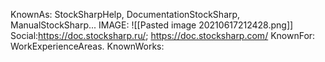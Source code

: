 KnownAs: StockSharpHelp, DocumentationStockSharp, ManualStockSharp...
IMAGE:  ![[Pasted image 20210617212428.png]]
Social:https://doc.stocksharp.ru/;
https://doc.stocksharp.com/
KnownFor: 
WorkExperienceAreas. 
KnownWorks: